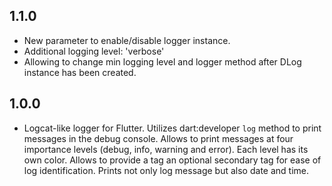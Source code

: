 ## 1.1.0

* New parameter to enable/disable logger instance.
* Additional logging level: 'verbose'
* Allowing to change min logging level and logger method after DLog instance has
  been created.

## 1.0.0

* Logcat-like logger for Flutter. Utilizes dart:developer `log` method to print
  messages in the debug console. Allows to print messages at four importance levels
  (debug, info, warning and error). Each level has its own color. Allows to
  provide a tag an optional secondary tag for ease of log identification. Prints
  not only log message but also date and time.

